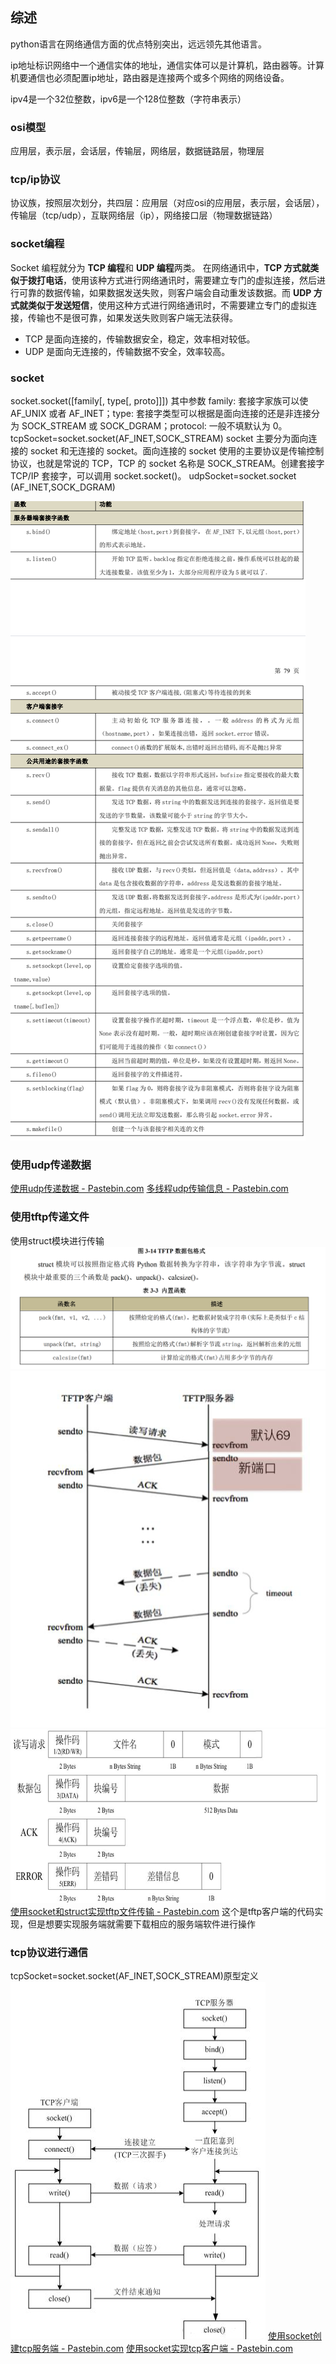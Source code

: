 ## 综述
python语言在网络通信方面的优点特别突出，远远领先其他语言。

ip地址标识网络中一个通信实体的地址，通信实体可以是计算机，路由器等。计算机要通信也必须配置ip地址，路由器是连接两个或多个网络的网络设备。

ipv4是一个32位整数，ipv6是一个128位整数（字符串表示）


### osi模型
应用层，表示层，会话层，传输层，网络层，数据链路层，物理层

### tcp/ip协议
协议族，按照层次划分，共四层：应用层（对应osi的应用层，表示层，会话层），传输层（tcp/udp），互联网络层（ip），网络接口层（物理数据链路）

### socket编程
Socket 编程就分为 **TCP 编程**和 **UDP 编程**两类。
在网络通讯中，**TCP 方式就类似于拨打电话**，使用该种方式进行网络通讯时，需要建立专门的虚拟连接，然后进行可靠的数据传输，如果数据发送失败，则客户端会自动重发该数据。而 **UDP 方式就类似于发送短信**，使用这种方式进行网络通讯时，不需要建立专门的虚拟连接，传输也不是很可靠，如果发送失败则客户端无法获得。

- TCP 是面向连接的，传输数据安全，稳定，效率相对较低。 
- UDP 是面向无连接的，传输数据不安全，效率较高。

### socket
socket.socket([family[, type[, proto]]])
其中参数 family: 套接字家族可以使 AF_UNIX 或者 AF_INET；type: 套接字类型可以根据是面向连接的还是非连接分为 SOCK_STREAM 或 SOCK_DGRAM；protocol: 一般不填默认为 0。
tcpSocket=socket.socket(AF_INET,SOCK_STREAM)
socket 主要分为面向连接的 socket 和无连接的 socket。面向连接的 socket 使用的主要协议是传输控制协议，也就是常说的 TCP，TCP 的 socket 名称是 SOCK_STREAM。创建套接字 TCP/IP 套接字，可以调用 socket.socket()。
udpSocket=socket.socket (AF_INET,SOCK_DGRAM)

![输入图片说明](/imgs/2024-10-14/zDKYXtGTdg8axwkj.png)

### 使用udp传递数据
[使用udp传递数据 - Pastebin.com](https://pastebin.com/UhaXnpBp)
[多线程udp传输信息 - Pastebin.com](https://pastebin.com/s6Ba10bZ)

### 使用tftp传递文件
使用struct模块进行传输
![输入图片说明](/imgs/2024-10-14/7V5VOEu9j32VKOcQ.png)
![输入图片说明](/imgs/2024-10-14/llwIx2jbgMoMxDgD.png)
![输入图片说明](/imgs/2024-10-14/2nOR61lVDvXqclGA.png)
[使用socket和struct实现tftp文件传输 - Pastebin.com](https://pastebin.com/nWAhvshP)
这个是tftp客户端的代码实现，但是想要实现服务端就需要下载相应的服务端软件进行操作

### tcp协议进行通信
tcpSocket=socket.socket(AF_INET,SOCK_STREAM)原型定义
![输入图片说明](/imgs/2024-10-14/QGZwTjdPwbyQK7CC.png)
[使用socket创建tcp服务端 - Pastebin.com](https://pastebin.com/Aa46XSca)
[使用socket实现tcp客户端 - Pastebin.com](https://pastebin.com/d3Ak6YHB)


<!--stackedit_data:
eyJoaXN0b3J5IjpbNTczMTU5NzkxLDEwOTU1OTIwNDksMTA4OT
I4NjY3NywtMTc1MDI3NTQ4MSwxMzA5ODU2NzU4LDEwNDk3NDY5
OTQsLTE5MTg2MDE3NzYsNzMwNzQ3Nzk0LDMxNTc3NTAxLDYwNj
U4MzM5OCwtMTE2MjkyNjM1OCw5NjU5ODcwODAsLTE3ODM5MjE4
MDQsLTc5MzI3MzI5NV19
-->